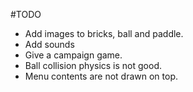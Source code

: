 #TODO

* Add images to bricks, ball and paddle.
* Add sounds
* Give a campaign game.
* Ball collision physics is not good.
* Menu contents are not drawn on top.
